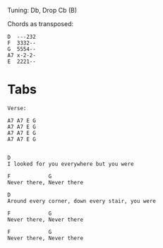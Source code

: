 Tuning: Db, Drop Cb (B)

Chords as transposed:

```
D  ---232
F  3332--
G  5554--
A7 x-2-2-
E  2221--
```

# Tabs

```
Verse:

A7 A7 E G
A7 A7 E G
A7 A7 E G
A7 A7 E G


D
I looked for you everywhere but you were

F            G
Never there, Never there

D
Around every corner, down every stair, you were

F            G
Never there, Never there

F            G
Never there, Never there

```
